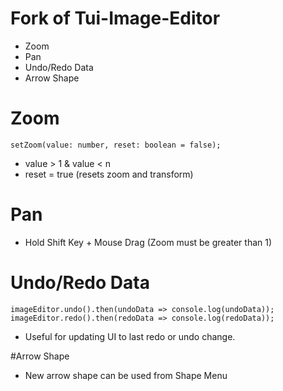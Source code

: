 # Fork of Tui-Image-Editor
- Zoom
- Pan
- Undo/Redo Data
- Arrow Shape

# Zoom 
`setZoom(value: number, reset: boolean = false);` 

- value > 1 & value < n 
- reset = true (resets zoom and transform) 

# Pan
- Hold Shift Key + Mouse Drag (Zoom must be greater than 1) 

# Undo/Redo Data
`imageEditor.undo().then(undoData => console.log(undoData));`
`imageEditor.redo().then(redoData => console.log(redoData));`

- Useful for updating UI to last redo or undo change. 

#Arrow Shape
- New arrow shape can be used from Shape Menu
